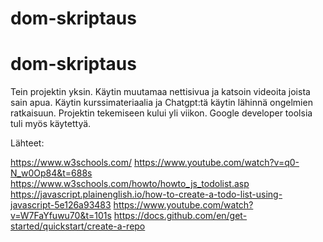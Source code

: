 # dom-skriptaus
# dom-skriptaus
Tein projektin yksin. Käytin muutamaa nettisivua ja katsoin videoita joista sain apua. Käytin kurssimateriaalia ja Chatgpt:tä käytin lähinnä ongelmien ratkaisuun. Projektin tekemiseen kului yli viikon.  Google developer toolsia tuli myös käytettyä. 

Lähteet:

https://www.w3schools.com/ 
https://www.youtube.com/watch?v=q0-N_w0Op84&t=688s
https://www.w3schools.com/howto/howto_js_todolist.asp
https://javascript.plainenglish.io/how-to-create-a-todo-list-using-javascript-5e126a93483 
https://www.youtube.com/watch?v=W7FaYfuwu70&t=101s 
https://docs.github.com/en/get-started/quickstart/create-a-repo 

 